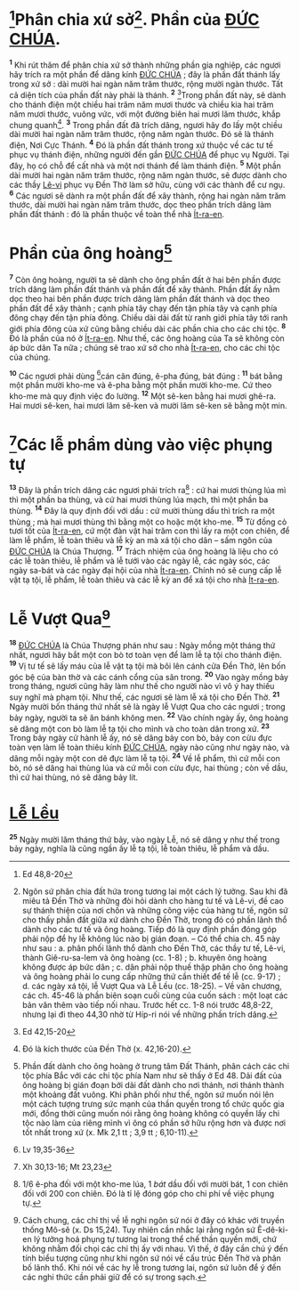 # [^1*]Phân chia xứ sở[^1]. Phần của [ĐỨC CHÚA]().
<sup><b>1</b></sup> Khi rút thăm để phân chia xứ sở thành những phần gia nghiệp, các ngươi hãy trích ra một phần để dâng kính [ĐỨC CHÚA]() ; đây là phần đất thánh lấy trong xứ sở : dài mười hai ngàn năm trăm thước, rộng mười ngàn thước. Tất cả diện tích của phần đất này phải là thánh. <sup><b>2</b></sup> [^2*]Trong phần đất này, sẽ dành cho thánh điện một chiều hai trăm năm mươi thước và chiều kia hai trăm năm mươi thước, vuông vức, với một đường biên hai mươi lăm thước, khắp chung quanh[^2]. <sup><b>3</b></sup> Trong phần đất đã trích dâng, ngươi hãy đo lấy một chiều dài mười hai ngàn năm trăm thước, rộng năm ngàn thước. Đó sẽ là thánh điện, Nơi Cực Thánh. <sup><b>4</b></sup> Đó là phần đất thánh trong xứ thuộc về các tư tế phục vụ thánh điện, những người đến gần [ĐỨC CHÚA]() để phục vụ Người. Tại đây, họ có chỗ để cất nhà và một nơi thánh để làm thánh điện. <sup><b>5</b></sup> Một phần dài mười hai ngàn năm trăm thước, rộng năm ngàn thước, sẽ được dành cho các thầy [Lê-vi]() phục vụ Đền Thờ làm sở hữu, cùng với các thành để cư ngụ. <sup><b>6</b></sup> Các ngươi sẽ dành ra một phần đất để xây thành, rộng hai ngàn năm trăm thước, dài mười hai ngàn năm trăm thước, dọc theo phần trích dâng làm phần đất thánh : đó là phần thuộc về toàn thể nhà [Ít-ra-en]().


# Phần của ông hoàng[^3]
<sup><b>7</b></sup> Còn ông hoàng, người ta sẽ dành cho ông phần đất ở hai bên phần được trích dâng làm phần đất thánh và phần đất để xây thành. Phần đất ấy nằm dọc theo hai bên phần được trích dâng làm phần đất thánh và dọc theo phần đất để xây thành ; cạnh phía tây chạy đến tận phía tây và cạnh phía đông chạy đến tận phía đông. Chiều dài dải đất từ ranh giới phía tây tới ranh giới phía đông của xứ cũng bằng chiều dài các phần chia cho các chi tộc. <sup><b>8</b></sup> Đó là phần của nó ở [Ít-ra-en](). Như thế, các ông hoàng của Ta sẽ không còn áp bức dân Ta nữa ; chúng sẽ trao xứ sở cho nhà [Ít-ra-en](), cho các chi tộc của chúng.

<sup><b>10</b></sup> Các ngươi phải dùng [^4*]cán cân đúng, ê-pha đúng, bát đúng : <sup><b>11</b></sup> bát bằng một phần mười kho-me và ê-pha bằng một phần mười kho-me. Cứ theo kho-me mà quy định việc đo lường. <sup><b>12</b></sup> Một sê-ken bằng hai mươi ghê-ra. Hai mươi sê-ken, hai mươi lăm sê-ken và mười lăm sê-ken sẽ bằng một min.


# [^5*]Các lễ phẩm dùng vào việc phụng tự
<sup><b>13</b></sup> Đây là phần trích dâng các ngươi phải trích ra[^5] : cứ hai mươi thùng lúa mì thì một phần ba thùng, và cứ hai mươi thùng lúa mạch, thì một phần ba thùng. <sup><b>14</b></sup> Đây là quy định đối với dầu : cứ mười thùng dầu thì trích ra một thùng ; mà hai mươi thùng thì bằng một co hoặc một kho-me. <sup><b>15</b></sup> Từ đồng cỏ tươi tốt của [Ít-ra-en](), cứ một đàn vật hai trăm con thì lấy ra một con chiên, để làm lễ phẩm, lễ toàn thiêu và lễ kỳ an mà xá tội cho dân – sấm ngôn của [ĐỨC CHÚA]() là Chúa Thượng. <sup><b>17</b></sup> Trách nhiệm của ông hoàng là liệu cho có các lễ toàn thiêu, lễ phẩm và lễ tưới vào các ngày lễ, các ngày sóc, các ngày sa-bát và các ngày đại hội của nhà [Ít-ra-en](). Chính nó sẽ cung cấp lễ vật tạ tội, lễ phẩm, lễ toàn thiêu và các lễ kỳ an để xá tội cho nhà [Ít-ra-en]().


# Lễ Vượt Qua[^7]
<sup><b>18</b></sup> [ĐỨC CHÚA]() là Chúa Thượng phán như sau : Ngày mồng một tháng thứ nhất, ngươi hãy bắt một con bò tơ toàn vẹn để làm lễ tạ tội cho thánh điện. <sup><b>19</b></sup> Vị tư tế sẽ lấy máu của lễ vật tạ tội mà bôi lên cánh cửa Đền Thờ, lên bốn góc bệ của bàn thờ và các cánh cổng của sân trong. <sup><b>20</b></sup> Vào ngày mồng bảy trong tháng, ngươi cũng hãy làm như thế cho người nào vì vô ý hay thiếu suy nghĩ mà phạm tội. Như thế, các ngươi sẽ làm lễ xá tội cho Đền Thờ. <sup><b>21</b></sup> Ngày mười bốn tháng thứ nhất sẽ là ngày lễ Vượt Qua cho các ngươi ; trong bảy ngày, người ta sẽ ăn bánh không men. <sup><b>22</b></sup> Vào chính ngày ấy, ông hoàng sẽ dâng một con bò làm lễ tạ tội cho mình và cho toàn dân trong xứ. <sup><b>23</b></sup> Trong bảy ngày cử hành lễ ấy, nó sẽ dâng bảy con bò, bảy con cừu đực toàn vẹn làm lễ toàn thiêu kính [ĐỨC CHÚA](), ngày nào cũng như ngày nào, và dâng mỗi ngày một con dê đực làm lễ tạ tội. <sup><b>24</b></sup> Về lễ phẩm, thì cứ mỗi con bò, nó sẽ dâng hai thùng lúa và cứ mỗi con cừu đực, hai thùng ; còn về dầu, thì cứ hai thùng, nó sẽ dâng bảy lít.


# [Lễ Lều]()
<sup><b>25</b></sup> Ngày mười lăm tháng thứ bảy, vào ngày Lễ, nó sẽ dâng y như thế trong bảy ngày, nghĩa là cũng ngần ấy lễ tạ tội, lễ toàn thiêu, lễ phẩm và dầu.

[^1]: Ngôn sứ phân chia đất hứa trong tương lai một cách lý tưởng. Sau khi đã miêu tả Đền Thờ và những đòi hỏi dành cho hàng tư tế và Lê-vi, đề cao sự thánh thiện của nơi chốn và những công việc của hàng tư tế, ngôn sứ cho thấy phần đất giữa xứ dành cho Đền Thờ, trong đó có phần lãnh thổ dành cho các tư tế và ông hoàng. Tiếp đó là quy định phần đóng góp phải nộp để hy lễ không lúc nào bị gián đoạn. – Có thể chia ch. 45 này như sau : a. phân phối lãnh thổ dành cho Đền Thờ, các thầy tư tế, Lê-vi, thành Giê-ru-sa-lem và ông hoàng (cc. 1-8) ; b. khuyên ông hoàng không được áp bức dân ; c. dân phải nộp thuế thập phân cho ông hoàng và ông hoàng phải lo cung cấp những thứ cần thiết để tế lễ (cc. 9-17) ; d. các ngày xá tội, lễ Vượt Qua và Lễ Lều (cc. 18-25). – Về văn chương, các ch. 45-46 là phần biên soạn cuối cùng của cuốn sách : một loạt các bản văn thêm vào tiếp nối nhau. Trước hết cc. 1-8 nói trước 48,8-22, nhưng lại đi theo 44,30 nhờ từ Híp-ri nói về những phần trích dâng.
[^2]: Đó là kích thước của Đền Thờ (x. 42,16-20).
[^3]: Phần đất dành cho ông hoàng ở trung tâm Đất Thánh, phân cách các chi tộc phía Bắc với các chi tộc phía Nam như sẽ thấy ở Ed 48. Dải đất của ông hoàng bị gián đoạn bởi dải đất dành cho nơi thánh, nơi thánh thành một khoảng đất vuông. Khi phân phối như thế, ngôn sứ muốn nói lên một cách tượng trưng sức mạnh của thần quyền trong tổ chức quốc gia mới, đồng thời cũng muốn nói rằng ông hoàng không có quyền lấy chi tộc nào làm của riêng mình vì ông có phần sở hữu rộng hơn và được nơi tốt nhất trong xứ (x. Mk 2,1 tt ; 3,9 tt ; 6,10-11).
[^5]: 1/6 ê-pha đối với một kho-me lúa, 1 *bát* dầu đối với mười bát, 1 con chiên đối với 200 con chiên. Đó là tỉ lệ đóng góp cho chi phí về việc phụng tự.
[^7]: Cách chung, các chỉ thị về lễ nghi ngôn sứ nói ở đây có khác với truyền thống Mô-sê (x. Ds 15,24). Tuy nhiên cần nhắc lại rằng ngôn sứ Ê-dê-ki-en lý tưởng hoá phụng tự tương lai trong thể chế thần quyền mới, chứ không nhằm đối chọi các chỉ thị ấy với nhau. Vì thế, ở đây cần chú ý đến tính biểu tượng cũng như khi ngôn sứ nói về cấu trúc Đền Thờ và phân bố lãnh thổ. Khi nói về các hy lễ trong tương lai, ngôn sứ luôn để ý đến các nghi thức cần phải giữ để có sự trong sạch.
[^1*]: Ed 48,8-20
[^2*]: Ed 42,15-20
[^4*]: Lv 19,35-36
[^5*]: Xh 30,13-16; Mt 23,23